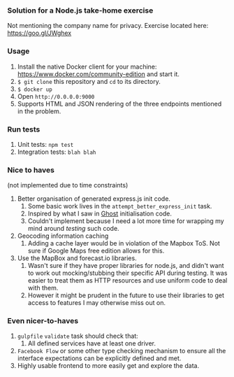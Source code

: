 ### Solution for a Node.js take-home exercise

Not mentioning the company name for privacy. Exercise located here: https://goo.gl/JWghex

### Usage

1. Install the native Docker client for your machine: https://www.docker.com/community-edition and start it.
2. `$ git clone` this repository and `cd` to its directory.
3. `$ docker up`
4. Open `http://0.0.0.0:9000`
5. Supports HTML and JSON rendering of the three endpoints mentioned in the problem. 

### Run tests

1. Unit tests: `npm test`
2. Integration tests: `blah blah`

### Nice to haves

(not implemented due to time constraints)

1. Better organisation of generated express.js init code.
    1. Some basic work lives in the `attempt_better_express_init` task.
    2. Inspired by what I saw in [Ghost](https://github.com/TryGhost/Ghost/blob/master/core/server/index.js) 
    initialisation code.
    3. Couldn't implement because I need a lot more time for wrapping my mind around _testing_ such code.
2. Geocoding information caching
    1. Adding a cache layer would be in violation of the Mapbox ToS. Not sure if Google Maps
       free edition allows for this. 
3. Use the MapBox and forecast.io libraries.
    1. Wasn't sure if they have proper libraries for node.js, and didn't want to work out
    mocking/stubbing their specific API during testing. It was easier to treat them as HTTP
    resources and use uniform code to deal with them.
    2. However it might be prudent in the future to use their libraries to get access to features
    I may otherwise miss out on.

### Even nicer-to-haves

1. `gulpfile` `validate` task should check that:
    1. All defined services have at least one driver.
2. `Facebook Flow` or some other type checking mechanism to ensure
    all the interface expectations can be explicitly defined and met.
3. Highly usable frontend to more easily get and explore the data.